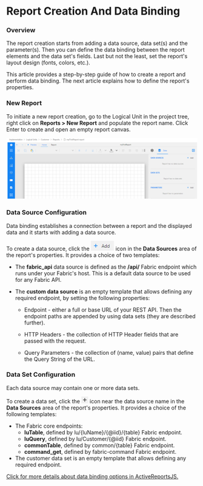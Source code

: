# Report Creation And Data Binding

### Overview

The report creation starts from adding a data source, data set(s) and the parameter(s). Then  you can define the data binding between the report elements and the data set's fields. Last but not the least, set the report's layout design (fonts, colors, etc.).

This article provides a step-by-step guide of how to create a report and perform data binding. The next article explains how to define the report's properties.

### New Report

To initiate a new report creation, go to the Logical Unit in the project tree, right click on **Reports > New Report** and populate the report name. Click Enter to create and open an empty report canvas. 

![](images/02_create_new_rep_01.png)

### Data Source Configuration

Data binding establishes a connection between a report and the displayed data and it starts with adding a data source.

To create a data source, click the ![](images/add_icon.png) icon in the **Data Sources** area of the report's properties. It provides a choice of two templates:

- The **fabric_api** data source is defined as the **/api/** Fabric endpoint which runs under your Fabric's host. This is a default data source to be used for any Fabric API.

- The **custom data source** is an empty template that allows defining any required endpoint, by setting the following properties:

  - Endpoint - either a full or base URL of your REST API. Then the endpoint paths are appended by using data sets (they are described further).

  - HTTP Headers - the collection of HTTP Header fields that are passed with the request. 

  - Query Parameters - the collection of (name, value) pairs that define the Query String of the URL.

### Data Set Configuration

Each data source may contain one or more data sets. 

To create a data set, click the ![](images/plus_icon.png) icon near the data source name in the **Data Sources** area of the report's properties. It provides a choice of the following templates:

* The Fabric core endpoints:
  * **luTable**, defined by lu/{luName}/{@iid}/{table} Fabric endpoint.
  * **luQuery**, defined by lu/Customer/{@iid} Fabric endpoint.
  * **commonTable**, defined by common/{table} Fabric endpoint.
  * **command_get**, defined by fabric-command Fabric endpoint.
* The customer data set is an empty template that allows defining any required endpoint.







[Click for more details about data binding options in ActiveReportsJS.](https://www.grapecity.com/activereportsjs/docs/ReportAuthorGuide/Databinding)